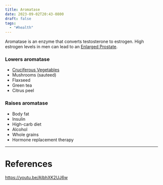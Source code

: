 ```yaml
---
title: Aromatase
date: 2023-09-02T20:43-0800
draft: false
tags:
  - "#health"
---
```


Aromatase is an enzyme that converts testosterone to estrogen.  High estrogen levels in men can lead to an [Enlarged Prostate](/study/factoids/health/nutrition/nutrients/aromatase/enlarged-prostate).

### Lowers aromatase

- [Cruciferous Vegetables](/study/factoids/health/nutrition/nutrients/aromatase/cruciferous-vegetables)
- Mushrooms (sauteed)
- Flaxseed
- Green tea
- Citrus peel

### Raises aromatase

- Body fat
- Insulin
- High-carb diet
- Alcohol
- Whole grains
- Hormone replacement therapy

---
# References

https://youtu.be/AIbhXK2UJ6w
